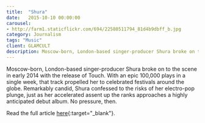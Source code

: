 ```yaml
---
title:  "Shura"
date:   2015-10-10 00:00:00
carousel:
- http://farm1.staticflickr.com/694/22580511794_81d4b9dbff_b.jpg
category: Journalism
tags: "Music"
client: GLAMCULT
description: Moscow-born, London-based singer-producer Shura broke on to the scene in early 2014 with the release of Touch. With an epic 100,000 plays in a single week, that track propelled her to celebrated ...
---
```

Moscow-born, London-based singer-producer Shura broke on to the scene in early 2014 with the release of Touch. With an epic 100,000 plays in a single week, that track propelled her to celebrated festivals around the globe. Remarkably candid, Shura confessed to the risks of her electro-pop plunge, just as her accelerated assent up the ranks approaches a highly anticipated debut album. No pressure, then.

Read the full article [here](http://issuu.com/glamcult/docs/gc_editie_115_2015_56p_lowres_page/31?e=0){:target="_blank"}.


